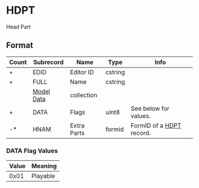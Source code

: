 HDPT
====

Head Part

## Format

Count | Subrecord | Name | Type | Info
------|-------|------|------|-----
+ | EDID | Editor ID | cstring |
+ | FULL | Name | cstring |
 | | [Model Data](Fields/Model.md) | collection |
+ | DATA | Flags | uint8 | See below for values.
-* | HNAM | Extra Parts | formid | FormID of a [HDPT](HDPT.md) record.


### DATA Flag Values

Value | Meaning
------|--------
0x01 | Playable
